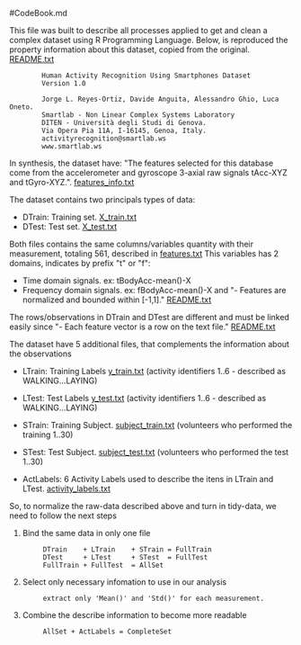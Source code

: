 #CodeBook.md

This file was built to describe all processes applied to get and clean a complex dataset using R Programming Language.
Below, is reproduced the property information about this dataset, copied from the original. [README.txt]() 

            Human Activity Recognition Using Smartphones Dataset
            Version 1.0
            
            Jorge L. Reyes-Ortiz, Davide Anguita, Alessandro Ghio, Luca Oneto.
            Smartlab - Non Linear Complex Systems Laboratory
            DITEN - Università degli Studi di Genova.
            Via Opera Pia 11A, I-16145, Genoa, Italy.
            activityrecognition@smartlab.ws
            www.smartlab.ws



In synthesis, the dataset have: "The features selected for this database come from the accelerometer and gyroscope 3-axial raw signals tAcc-XYZ and tGyro-XYZ.". [features_info.txt]()

The dataset contains two principals types of data:

- DTrain: Training set. [X_train.txt]()
- DTest: Test set. [X_test.txt]()

Both files contains the same columns/variables quantity with their measurement, totaling 561, described in [features.txt]()
This variables has 2 domains, indicates by prefix "t" or "f":

- Time domain signals. ex: tBodyAcc-mean()-X
- Frequency domain signals. ex: fBodyAcc-mean()-X 
and "- Features are normalized and bounded within [-1,1]." [README.txt]()

The rows/observations in DTrain and DTest are different and must be linked easily since "- Each feature vector is a row on the text file." [README.txt]()

The dataset have 5 additional files, that complements the information about the observations

- LTrain: Training Labels [y_train.txt]() (activity identifiers 1..6 - described as WALKING...LAYING)
- LTest: Test Labels [y_test.txt]() (activity identifiers 1..6 - described as WALKING...LAYING)

- STrain: Training Subject. [subject_train.txt]() (volunteers who performed the training 1..30)
- STest:  Test Subject. [subject_test.txt]() (volunteers who performed the test 1..30)

- ActLabels: 6 Activity Labels used to describe the itens in LTrain and LTest. [activity_labels.txt]()

So, to normalize the raw-data described above and turn in tidy-data, we need to follow the next steps

1. Bind the same data in only one file

            DTrain    + LTrain    + STrain = FullTrain
            DTest     + LTest     + STest  = FullTest
            FullTrain + FullTest  = AllSet

2. Select only necessary infomation to use in our analysis

            extract only 'Mean()' and 'Std()' for each measurement. 

3. Combine the describe information to become more readable
            
            AllSet + ActLabels = CompleteSet


